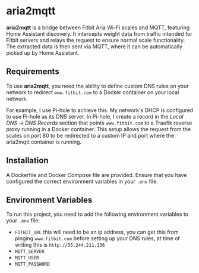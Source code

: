 # aria2mqtt

**aria2mqtt** is a bridge between Fitbit Aria Wi-Fi scales and MQTT, featuring Home Assistant discovery. It intercepts weight data from traffic intended for Fitbit servers and relays the request to ensure normal scale functionality. The extracted data is then sent via MQTT, where it can be automatically picked up by Home Assistant.

## Requirements

To use **aria2mqtt**, you need the ability to define custom DNS rules on your network to redirect `www.fitbit.com` to a Docker container on your local network.

For example, I use Pi-hole to achieve this. My network's DHCP is configured to use Pi-hole as its DNS server. In Pi-hole, I create a record in the *Local DNS* -> *DNS Records* section that points `www.fitbit.com` to a Traefik reverse proxy running in a Docker container. This setup allows the request from the scales on port 80 to be redirected to a custom IP and port where the aria2mqtt container is running.

## Installation

A Dockerfile and Docker Compose file are provided. Ensure that you have configured the correct environment variables in your `.env` file.

## Environment Variables

To run this project, you need to add the following environment variables to your `.env` file:

- `FITBIT_URL` this will need to be an ip address, you can get this from pinging `www.fitbit.com` before setting up your DNS rules, at time of writing this is `http://35.244.211.136`
- `MQTT_SERVER`
- `MQTT_USER`
- `MQTT_PASSWORD`
